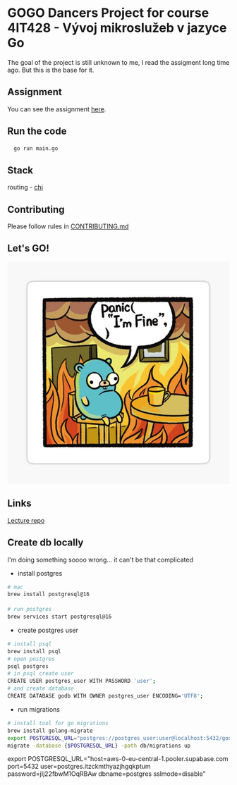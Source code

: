# GOGO Dancers Project for course 4IT428 - Vývoj mikroslužeb v jazyce Go

The goal of the project is still unknown to me, I read the assigment long time ago. But this is the base for it.

## Assignment

You can see the assignment [here](assignment.pdf).

## Run the code

```bash
  go run main.go
```

## Stack

routing - [chi](https://github.com/go-chi/chi)

## Contributing

Please follow rules in [CONTRIBUTING.md](./CONTRIBUTING.md)

## Let's GO!

![MeAndGo](logo.jpg)

## Links

[Lecture repo](https://github.com/strvcom/backend-go-vse-microservice-development)

## Create db locally

I'm doing something soooo wrong... it can't be that complicated

- install postgres

```bash
# mac
brew install postgresql@16

# run postgres
brew services start postgresql@16
```

- create postgres user

```bash
# install psql
brew install psql
# open postgres
psql postgres
# in psql create user
CREATE USER postgres_user WITH PASSWORD 'user';
# and create database
CREATE DATABASE godb WITH OWNER postgres_user ENCODING='UTF8';
```

- run migrations

```bash
# install tool for go migrations
brew install golang-migrate
export POSTGRESQL_URL="postgres://postgres_user:user@localhost:5432/godb?sslmode=disable"
migrate -database {$POSTGRESQL_URL} -path db/migrations up
```


export POSTGRESQL_URL="host=aws-0-eu-central-1.pooler.supabase.com port=5432 user=postgres.itzckmthyazjhgqkptum password=jIj22fbwM1OqRBAw dbname=postgres sslmode=disable"